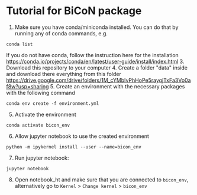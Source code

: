 # Tutorial for BiCoN package
1. Make sure you have conda/miniconda installed.
You can do that by running any of conda commands, e.g.
```{bash}
conda list
```
If you do not have conda, follow the instruction here for the installation https://conda.io/projects/conda/en/latest/user-guide/install/index.html
3. Download this repository to your computer
4. Create a folder "data" inside and download there everything from this folder https://drive.google.com/drive/folders/1M_cYMbIvPhHoPe5rayqjTxFa3Vo0af8w?usp=sharing
5. Create an environment with the necessary packages with the following command
```{bash}
conda env create -f environment.yml
```
5. Activate the environment
```{bash}
conda activate bicon_env
```
6. Allow jupyter notebook to use the created environment
```{bash}
python -m ipykernel install --user --name=bicon_env
```

7. Run jupyter notebook:
```{bash}
jupyter notebook
```
8. Open notebook_ht and make sure that you are connected to `bicon_env`, alternatively go to `Kernel` > `Change kernel` > `bicon_env`
